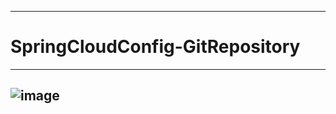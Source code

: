 ------------------------------------------------------------------------------------------------------------------------------------
# SpringCloudConfig-GitRepository
------------------------------------------------------------------------------------------------------------------------------------
![image](https://user-images.githubusercontent.com/40051292/124414413-503c1300-dd18-11eb-9112-6a1c2a434bc2.png)
------------------------------------------------------------------------------------------------------------------------------------
